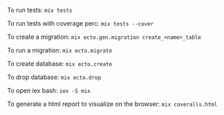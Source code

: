 To run tests: `mix tests`

To run tests with coverage perc: `mix tests --cover`

To create a migration: `mix ecto.gen.migration create_<name>_table`

To run a migration: `mix ecto.migrate`

To create database: `mix ecto.create`

To drop database: `mix ecto.drop`

To open iex bash: `iex -S mix`

To generate a html report to visualize on the browser: `mix coveralls.html`
